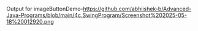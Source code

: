Output for imageButtonDemo-https://github.com/abhiishek-b/Advanced-Java-Programs/blob/main/4c.SwingProgram/Screenshot%202025-05-18%20012920.png
